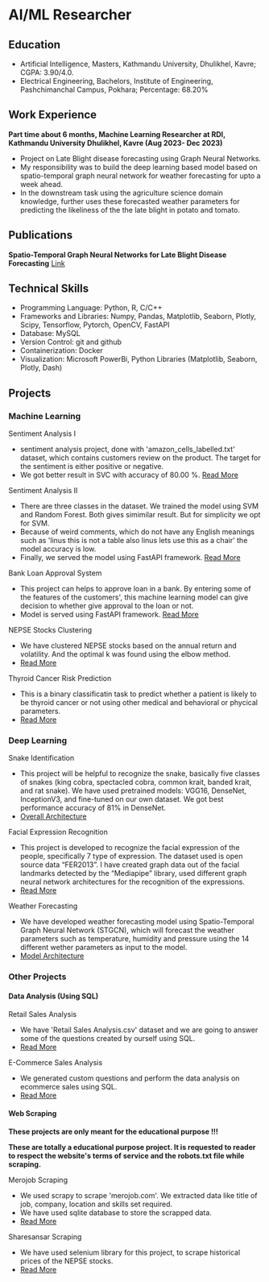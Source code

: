 # AI/ML Researcher

## Education
- Artificial Intelligence, Masters, Kathmandu University, Dhulikhel, Kavre; CGPA: 3.90/4.0.
- Electrical Engineering, Bachelors, Institute of Engineering, Pashchimanchal Campus, Pokhara; Percentage: 68.20%

## Work Experience
**Part time about 6 months, Machine Learning Researcher at RDI, Kathmandu University Dhulikhel, Kavre (Aug 2023- Dec 2023)**
- Project on Late Blight disease forecasting using Graph Neural Networks.
- My responsibility was to build the deep learning based model based on spatio-temporal graph neural network for weather forecasting for upto a week ahead.
- In the downstream task using the agriculture science domain knowledge, further uses these forecasted weather parameters for predicting the likeliness of the the late blight in potato and tomato.

## Publications
**Spatio-Temporal Graph Neural Networks for Late Blight Disease Forecasting**
[Link](http://ijictdc.kasdc.or.kr/journal/article.php?code=92101&vol=9)

## Technical Skills
- Programming Language: Python, R, C/C++
- Frameworks and Libraries: Numpy, Pandas, Matplotlib, Seaborn, Plotly, Scipy, Tensorflow, Pytorch, OpenCV, FastAPI
- Database: MySQL
- Version Control: git and github
- Containerization: Docker
- Visualization: Microsoft PowerBi, Python Libraries (Matplotlib, Seaborn, Plotly, Dash)

## Projects
### Machine Learning

Sentiment Analysis I
- sentiment analysis project, done with 'amazon_cells_labelled.txt' dataset, which contains customers review on the product. The target for the sentiment is either positive or negative.
- We got better result in SVC with accuracy of 80.00 %. [Read More](https://github.com/Baburam208/NLP-Projects/tree/main/sentiment%20analysis%20I)

Sentiment Analysis II
- There are three classes in the dataset. We trained the model using SVM and Random Forest. Both gives simimilar result. But for simplicity we opt for SVM.
- Because of weird comments, which do not have any English meanings such as 'linus this is not a table also linus lets use this as a chair' the model accuracy is low.
- Finally, we served the model using FastAPI framework. [Read More](https://github.com/Baburam208/NLP-Projects/tree/main/sentiment%20analysis%20II)

Bank Loan Approval System
- This project can helps to approve loan in a bank. By entering some of the features of the customers', this machine learning model can give decision to whether give approval to the loan or not.
- Model is served using FastAPI framework. [Read More](https://github.com/Baburam208/ML_Projects/tree/main/Bank%20Loan)

NEPSE Stocks Clustering
- We have clustered NEPSE stocks based on the annual return and volatility. And the optimal k was found using the elbow method.
- [Read More](https://github.com/Baburam208/ML_Projects/tree/main/KMeans%20Clustering)

Thyroid Cancer Risk Prediction
- This is a binary classificatin task to predict whether a patient is likely to be thyroid cancer or not using other medical and behavioral or phycical parameters.
- [Read More](https://github.com/Baburam208/ML_Projects/tree/main/Thyroid%20Cancer%20Risk%20Prediction)

### Deep Learning

Snake Identification
- This project will be helpful to recognize the snake, basically five classes of snakes (king cobra, spectacled cobra, common krait, banded krait, and rat snake). 
  We have used pretrained models: VGG16, DenseNet, InceptionV3, and fine-tuned on our own dataset. We got best performance accuracy of 81% in DenseNet.
- [Overall Architecture](https://baburam208.github.io/baburamchaudhary.github.io/images/Snake%20Classification%20Architecture%20Diagram.png)

Facial Expression Recognition
- This project is developed to recognize the facial expression of the people,
specifically 7 type of expression. The dataset used is open source data “FER2013”. I have created graph data
out of the facial landmarks detected by the “Mediapipe” library, used different graph neural network
architectures for the recognition of the expressions.
- [Read More](https://github.com/Baburam208/GNNs-Projects)

Weather Forecasting
- We have developed weather forecasting model using Spatio-Temporal Graph Neural Network (STGCN), which will forecast the weather parameters such as temperature, humidity and pressure using the 14 different wether parameters as input to the model.
- [Model Architecture](https://baburam208.github.io/baburamchaudhary.github.io/images/Network%20Diagram.drawio.png)

### Other Projects

#### Data Analysis (Using SQL)

Retail Sales Analysis
- We have 'Retail Sales Analysis.csv' dataset and we are going to answer some of the questions created by ourself using SQL.
- [Read More](https://github.com/Baburam208/SQL/tree/main/Retail-Sales-Analysis)

E-Commerce Sales Analysis
- We generated custom questions and perform the data analysis on ecommerce sales using SQL.
- [Read More](https://github.com/Baburam208/SQL/tree/main/E-Commerce-Sales)

#### Web Scraping

**These projects are only meant for the educational purpose !!!**

**These are totally a educational purpose project. It is requested to reader to respect the website's terms of service and the robots.txt file while scraping.**

Merojob Scraping
- We used scrapy to scrape 'merojob.com'. We extracted data like title of job, company, location and skills set required. 
- We have used sqlite database to store the scrapped data.
- [Read More](https://github.com/Baburam208/Web-Crawling)

Sharesansar Scraping

- We have used selenium library for this project, to scrape historical prices of the NEPSE stocks.
- [Read More](https://github.com/Baburam208/Scrapper/tree/main/ss%20scraping)
